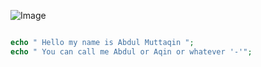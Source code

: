 ![Image](https://raw.githubusercontent.com/fdciabdul/fdciabdul/master/tenor.gif)

```php

echo " Hello my name is Abdul Muttaqin ";
echo " You can call me Abdul or Aqin or whatever '-'";
